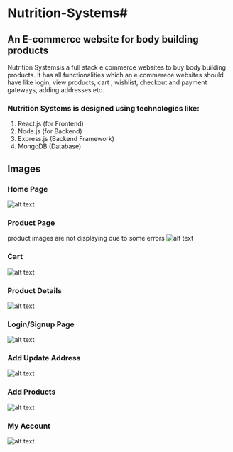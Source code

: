 # Nutrition-Systems#
## An E-commerce website for body building products ##
Nutrition Systemsis a full stack e commerce websites to buy body building products. 
It has all functionalities which an e commerece websites should have like login, view products, cart , wishlist, checkout and payment gateways, adding addresses etc.
### Nutrition Systems is designed using technologies like: ###
1) React.js (for Frontend)
2) Node.js (for Backend)
3) Express.js (Backend Framework)
4) MongoDB (Database)

## Images ##
### Home Page ###
![alt text](https://res.cloudinary.com/nakul/image/upload/v1602315931/NS1_h3yobo.png?raw=true)

### Product Page ###
product images are not displaying due to some errors
![alt text](https://res.cloudinary.com/nakul/image/upload/v1602316214/NS7_w8hyhm.png?raw=true)

### Cart ###
![alt text](https://res.cloudinary.com/nakul/image/upload/v1602315931/NS2_qqm7jz.png?raw=true)

### Product Details ###
![alt text](https://res.cloudinary.com/nakul/image/upload/v1602316736/NS8_vxvixo.png?raw=true)

### Login/Signup Page ###
![alt text](https://res.cloudinary.com/nakul/image/upload/v1602315932/NS3_yp7ae2.png?raw=true)

### Add Update Address ###
![alt text](https://res.cloudinary.com/nakul/image/upload/v1602315931/NS4_ssgz9d.png?raw=true)

### Add Products ###
![alt text](https://res.cloudinary.com/nakul/image/upload/v1602315931/NS5_vrzwf9.png?raw=true)

### My Account ###
![alt text](https://res.cloudinary.com/nakul/image/upload/v1602315931/NS6_mtcv2q.png?raw=true)
